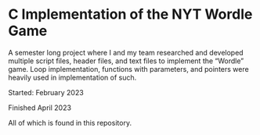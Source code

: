# C Implementation of the NYT Wordle Game 

A semester long project where I and my team researched and developed multiple script files, header files, and text files to implement the “Wordle” game. Loop implementation, functions with parameters, and pointers were heavily used in implementation of such.

Started: February 2023

Finished April 2023 

All of which is found in this repository.
